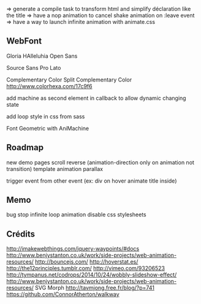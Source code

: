 => generate a compile task to transform html and simplify déclaration like the title
=> have a nop animation to cancel shake animation on :leave event
=> have a way to launch infinite animation with animate.css

WebFont
-------
Gloria HAlleluhia
Open Sans

Source Sans Pro
Lato

Complementary Color
Split Complementary Color
http://www.colorhexa.com/17c9f6


add machine as second element in callback to allow dynamic changing state

add loop style in css from sass

Font Geometric with AniMachine

Roadmap
-------
new demo pages
scroll
reverse (animation-direction only on animation not transition)
template animation
parallax

trigger event from other event (ex: div on hover animate title inside)

Memo
----
bug stop infinite loop animation
disable css stylesheets

Crédits
-------
http://imakewebthings.com/jquery-waypoints/#docs
http://www.benjystanton.co.uk/work/side-projects/web-animation-resources/
http://bouncejs.com/
http://hoverstat.es/
http://the12principles.tumblr.com/
http://vimeo.com/93206523
http://tympanus.net/codrops/2014/10/24/wobbly-slideshow-effect/
http://www.benjystanton.co.uk/work/side-projects/web-animation-resources/
SVG Morph http://tavmjong.free.fr/blog/?p=741
https://github.com/ConnorAtherton/walkway
